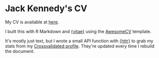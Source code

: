 # Jack Kennedy's CV

My CV is available at [here](https://jcken95.github.io/CV/kennedy-jack.pdf).

I built this with R Markdown and [{vitae}](https://github.com/mitchelloharawild/vitae) using the [AwesomeCV](https://github.com/posquit0/Awesome-CV) template.

It's mostly just text, but I wrote a small API function with [{httr}](https://cran.r-project.org/web/packages/httr/index.html) to grab my stats from my [Crossvalidated profile](https://stats.stackexchange.com/users/283201/jcken). They're updated every time I rebuild the document.
